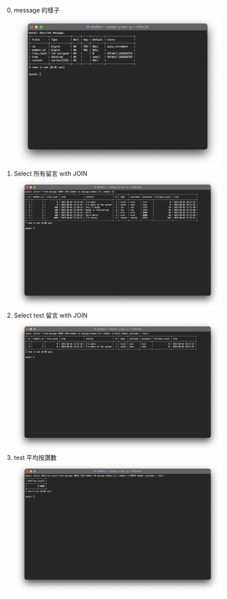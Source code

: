 0. message 的樣子
![](./0.png)
1. Select 所有留言 with JOIN
![](./1.png)
2. Select test 留言 with JOIN
![](./2.png)
3. test 平均按讚數
![](./3.png)